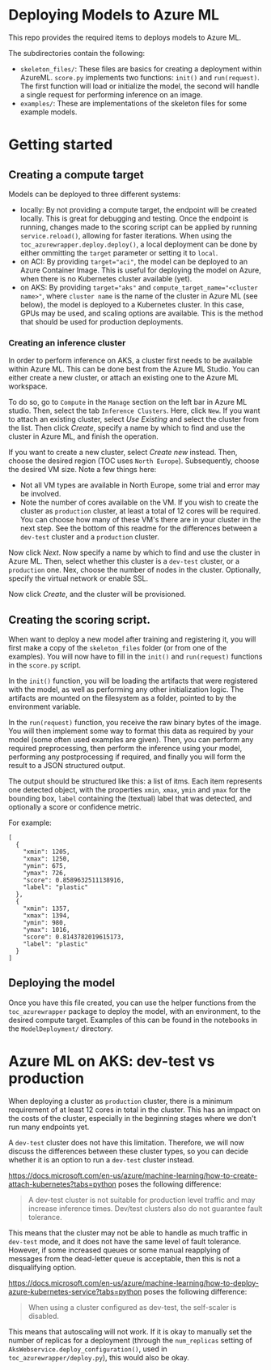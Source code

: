 # Deploying Models to Azure ML

This repo provides the required items to deploys models to Azure ML.

The subdirectories contain the following:

- `skeleton_files/`:  These files are basics for creating a deployment within
                      AzureML. `score.py` implements two functions: `init()`
                      and `run(request)`. The first function will load or
                      initialize the model, the second will handle a single
                      request for performing inference on an image.
- `examples/`:        These are implementations of the skeleton files for some
                      example models.

# Getting started

## Creating a compute target

Models can be deployed to three different systems:

- locally: By not providing a compute target, the endpoint will be created
  locally. This is great for debugging and testing. Once the endpoint is
  running, changes made to the scoring script can be applied by running
  `service.reload()`, allowing for faster iterations. When using the
  `toc_azurewrapper.deploy.deploy()`, a local deployment can be done by either
  ommitting the `target` parameter or setting it to `local`.
- on ACI: By providing `target="aci"`, the model can be deployed to an Azure
  Container Image. This is useful for deploying the model on Azure, when there
  is no Kubernetes cluster available (yet).
- on AKS: By providing `target="aks"` and
  `compute_target_name="<cluster name>"`, where `cluster name` is the name of
  the cluster in Azure ML (see below), the model is deployed to a Kubernetes
  cluster. In this case, GPUs may be used, and scaling options are available.
  This is the method that should be used for production deployments.

### Creating an inference cluster

In order to perform inference on AKS, a cluster first needs to be available
within Azure ML. This can be done best from the Azure ML Studio. You can either
create a new cluster, or attach an existing one to the Azure ML workspace.

To do so, go to `Compute` in the `Manage` section on the left bar in Azure ML
studio. Then, select the tab `Inference Clusters`. Here, click `New`. If you
want to attach an existing cluster, select _Use Existing_ and select the
cluster from the list. Then click _Create_, specify a name by which to find and
use the cluster in Azure ML, and finish the operation.

If you want to create a new cluster, select _Create new_ instead. Then, choose
the desired region (TOC uses `North Europe`). Subsequently, choose the desired
VM size. Note a few things here:
- Not all VM types are available in North Europe, some trial and error may be
  involved.
- Note the number of cores available on the VM. If you wish to create the
  cluster as `production` cluster, at least a total of 12 cores will be
  required. You can choose how many of these VM's there are in your cluster in
  the next step. See the bottom of this readme for the differences between a
  `dev-test` cluster and a `production` cluster.

Now click _Next_. Now specify a name by which to find and use the cluster in
Azure ML. Then, select whether this cluster is a `dev-test` cluster, or a
`production` one. Nex, choose the number of nodes in the cluster. Optionally,
specify the virtual network or enable SSL.

Now click _Create_, and the cluster will be provisioned.

## Creating the scoring script.

When want to deploy a new model after training and registering it, you
will first make a copy of the `skeleton_files` folder (or from one
of the examples). You will now have to fill in the `init()` and `run(request)`
functions in the `score.py` script.

In the `init()` function, you will be loading the artifacts that were
registered with the model, as well as performing any other initialization
logic. The artifacts are mounted on the filesystem as a folder, pointed to by
the environment variable.

In the `run(request)` function, you receive the raw binary bytes of the image.
You will then implement some way to format this data as required by your model
(some often used examples are given). Then, you can perform any required
preprocessing, then perform the inference using your model, performing any 
postprocessing if required, and finally you will form the result to a JSON
structured output.

The output should be structured like this: a list of itms. Each item represents
one detected object, with the properties `xmin`, `xmax`, `ymin` and `ymax` for
the bounding box, `label` containing the (textual) label that was detected, and
optionally a score or confidence metric.

For example:
```
[
  {
    "xmin": 1205,
    "xmax": 1250,
    "ymin": 675,
    "ymax": 726,
    "score": 0.8589632511138916,
    "label": "plastic"
  },
  {
    "xmin": 1357,
    "xmax": 1394,
    "ymin": 980,
    "ymax": 1016,
    "score": 0.8143782019615173,
    "label": "plastic"
  }
]
```

## Deploying the model

Once you have this file created, you can use the helper functions
from the `toc_azurewrapper` package to deploy the model, with an environment,
to the desired compute target. Examples of this can be found in the notebooks
in the `ModelDeployment/` directory.

# Azure ML on AKS: dev-test vs production

When deploying a cluster as `production` cluster, there is a minimum
requirement of at least 12 cores in total in the cluster. This has an impact on
the costs of the cluster, especially in the beginning stages where we don't run
many endpoints yet.

A `dev-test` cluster does not have this limitation. Therefore, we will now
discuss the differences between these cluster types, so you can decide whether
it is an option to run a `dev-test` cluster instead.

https://docs.microsoft.com/en-us/azure/machine-learning/how-to-create-attach-kubernetes?tabs=python poses the following difference:

> A dev-test cluster is not suitable for production level traffic and may
  increase inference times. Dev/test clusters also do not guarantee fault
  tolerance.

This means that the cluster may not be able to handle as much traffic in
`dev-test` mode, and it does not have the same level of fault tolerance.
However, if some increased queues or some manual reapplying of messages from
the dead-letter queue is acceptable, then this is not a disqualifying option.

https://docs.microsoft.com/en-us/azure/machine-learning/how-to-deploy-azure-kubernetes-service?tabs=python poses the following
difference:

> When using a cluster configured as dev-test, the self-scaler is disabled.

This means that autoscaling will not work. If it is okay to manually set the
number of replicas for a deployment (through the `num_replicas` setting of
`AksWebservice.deploy_configuration()`, used in `toc_azurewrapper/deploy.py`),
this would also be okay.
